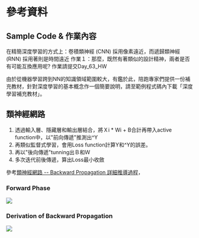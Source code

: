 # 參考資料
## Sample Code & 作業內容
在精簡深度學習的方式上：卷積類神經 (CNN) 採用像素遠近，而遞歸類神經 (RNN) 採用著則是時間遠近
作業１：那麼，既然有著類似的設計精神，兩者是否有可能互換應用呢?
作業請提交Day_63_HW<br>

由於從機器學習跨到NN的知識領域範圍較大，有鑑於此，陪跑專家們提供一份補充教材，針對深度學習的基本概念作一個簡要說明，請至範例程式碼內下載「深度學習補充教材」。

## 類神經網路
1. 透過輸入層、隱藏層和輸出層結合，將Ｘi * Wi + B合計再帶入active function中，以"前向傳遞"推測出^Y
2. 再類似監督式學習，會用Loss function計算Y和^Y的誤差。
3. 再以"後向傳遞"tunning出Ｂ和Ｗ
4. 多次迭代前後傳遞，算出Loss最小收斂

參考[類神經網路 -- Backward Propagation 詳細推導過程](http://cpmarkchang.logdown.com/posts/277349-neural-network-backward-propagation)，

### Forward Phase
![](http://lh3.googleusercontent.com/-jL2GyLqhwVo/VWbfk9q6PwI/AAAAAAAABZI/QojhPNfCpak/w583-h386-no/n1.png)

### Derivation of Backward Propagation
![](http://lh5.googleusercontent.com/-SXvapzxY9Ts/VWb2Yth41wI/AAAAAAAABak/3sPSuiM8jk8/w657-h382-no/bp0.png)
